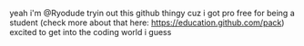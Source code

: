 yeah i'm @Ryodude
tryin out this github thingy cuz i got pro free for being a student (check more about that here: https://education.github.com/pack)
excited to get into the coding world i guess
